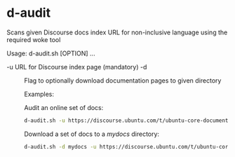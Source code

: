 # d-audit
Scans given Discourse docs index URL for non-inclusive language using the required woke tool

Usage: d-audit.sh [OPTION] ...

  -u <url>     URL for Discourse index page (mandatory)
  -d <dir>     Flag to optionally download documentation pages to given directory

Examples:


Audit an online set of docs:
```bash
d-audit.sh -u https://discourse.ubuntu.com/t/ubuntu-core-documentation/19764
```

Download a set of docs to a _mydocs_ directory:
```bash
d-audit.sh -d mydocs -u https://discourse.ubuntu.com/t/ubuntu-core-documentation/19764
```
